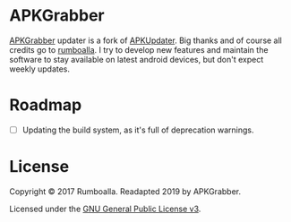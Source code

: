 # APKGrabber
[APKGrabber](https://apkgrabber.com) updater is a fork of [APKUpdater](https://github.com/rumboalla/apkupdater). Big thanks and of course
all credits go to [rumboalla](https://github.com/rumboalla).
I try to develop new features and maintain the software to stay available on latest android devices,
but don't expect weekly updates.

# Roadmap
* [ ] Updating the build system, as it's full of deprecation warnings.

# License
Copyright &copy; 2017 Rumboalla.
Readapted 2019 by APKGrabber.

Licensed under the [GNU General Public License v3](https://www.gnu.org/licenses/gpl-3.0.en.html).
